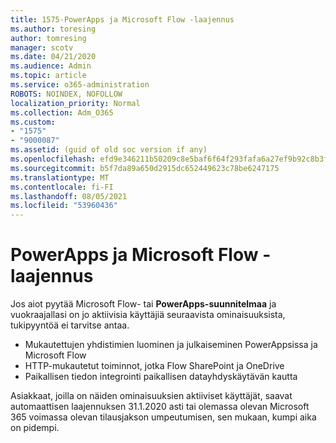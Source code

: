 ```yaml
---
title: 1575-PowerApps ja Microsoft Flow -laajennus
ms.author: toresing
author: tomresing
manager: scotv
ms.date: 04/21/2020
ms.audience: Admin
ms.topic: article
ms.service: o365-administration
ROBOTS: NOINDEX, NOFOLLOW
localization_priority: Normal
ms.collection: Adm_O365
ms.custom:
- "1575"
- "9000087"
ms.assetid: (guid of old soc version if any)
ms.openlocfilehash: efd9e346211b50209c8e5baf6f64f293fafa6a27ef9b92c8b3f6fade889307a4
ms.sourcegitcommit: b5f7da89a650d2915dc652449623c78be6247175
ms.translationtype: MT
ms.contentlocale: fi-FI
ms.lasthandoff: 08/05/2021
ms.locfileid: "53960436"
---
```

# <a name="powerapps-and-microsoft-flow-plan-extension"></a>PowerApps ja Microsoft Flow -laajennus

Jos aiot pyytää Microsoft Flow-  tai **PowerApps-suunnitelmaa** ja vuokraajallasi on jo aktiivisia käyttäjiä seuraavista ominaisuuksista, tukipyyntöä ei tarvitse antaa.

- Mukautettujen yhdistimien luominen ja julkaiseminen PowerAppsissa ja Microsoft Flow
- HTTP-mukautetut toiminnot, jotka Flow SharePoint ja OneDrive
- Paikallisen tiedon integrointi paikallisen datayhdyskäytävän kautta

Asiakkaat, joilla on näiden ominaisuuksien aktiiviset käyttäjät, saavat automaattisen laajennuksen 31.1.2020 asti tai olemassa olevan Microsoft 365 voimassa olevan tilausjakson umpeutumisen, sen mukaan, kumpi aika on pidempi.
